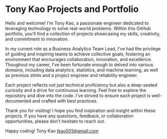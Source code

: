 # Tony Kao Projects and Portfolio

Hello and welcome! I'm Tony Kao, a passionate engineer dedicated to leveraging technology to solve real-world problems. Within this GitHub portfolio, you'll find a collection of projects showcasing my skills, creativity, and commitment to innovation.

In my current role as a Business Analytics Team Lead, I've had the privilege of guiding and inspiring teams to achieve collective goals, fostering an environment that encourages collaboration, innovation, and excellence. Thoughout my career, I've been fortunate enough to delved into various domains, including data analytics, statistics, and machine learning, as well as previous stints and a project engineer and reliability engineer. 

Each project reflects not just technical proficiency but also a deep-seated curiosity and a drive for continuous learning. Feel free to explore the repository and dive into the code. I've strived to ensure each project is well-documented and crafted with best practices.

Thank you for visiting! I hope you find inspiration and insight within these projects. If you have any questions, feedback, or collaboration opportunities, please don't hesitate to reach out.

Happy coding!
Tony Kao
tkao501@gmail.com
